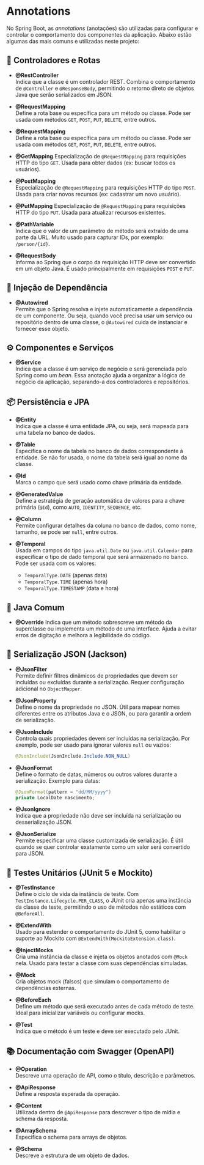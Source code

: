 # Annotations

No Spring Boot, as _annotations_ (anotações) são utilizadas para configurar e controlar o comportamento dos componentes da aplicação. Abaixo estão algumas das mais comuns e utilizadas neste projeto:

## 🎯 Controladores e Rotas

- **@RestController**  
  Indica que a classe é um controlador REST. Combina o comportamento de `@Controller` e `@ResponseBody`, permitindo o retorno direto de objetos Java que serão serializados em JSON.

- **@RequestMapping**  
  Define a rota base ou específica para um método ou classe. Pode ser usada com métodos `GET`, `POST`, `PUT`, `DELETE`, entre outros.

- **@RequestMapping**  
  Define a rota base ou específica para um método ou classe. Pode ser usada com métodos `GET`, `POST`, `PUT`, `DELETE`, entre outros.

- **@GetMapping**
  Especialização de `@RequestMapping` para requisições HTTP do tipo `GET`. Usada para obter dados (ex: buscar todos os usuários).

- **@PostMapping**  
  Especialização de `@RequestMapping` para requisições HTTP do tipo `POST`. Usada para criar novos recursos (ex: cadastrar um novo usuário).

- **@PutMapping**
  Especialização de `@RequestMapping` para requisições HTTP do tipo `PUT`. Usada para atualizar recursos existentes.

- **@PathVariable**  
  Indica que o valor de um parâmetro de método será extraído de uma parte da URL. Muito usado para capturar IDs, por exemplo: `/person/{id}`.

- **@RequestBody**  
  Informa ao Spring que o corpo da requisição HTTP deve ser convertido em um objeto Java. É usado principalmente em requisições `POST` e `PUT`.

## 🧩 Injeção de Dependência

- **@Autowired**  
  Permite que o Spring resolva e injete automaticamente a dependência de um componente. Ou seja, quando você precisa usar um serviço ou repositório dentro de uma classe, o `@Autowired` cuida de instanciar e fornecer esse objeto.

## ⚙️ Componentes e Serviços

- **@Service**  
  Indica que a classe é um serviço de negócio e será gerenciada pelo Spring como um _bean_. Essa anotação ajuda a organizar a lógica de negócio da aplicação, separando-a dos controladores e repositórios.

## 📦 Persistência e JPA

- **@Entity**  
  Indica que a classe é uma entidade JPA, ou seja, será mapeada para uma tabela no banco de dados.

- **@Table**  
  Especifica o nome da tabela no banco de dados correspondente à entidade. Se não for usada, o nome da tabela será igual ao nome da classe.

- **@Id**  
  Marca o campo que será usado como chave primária da entidade.

- **@GeneratedValue**  
  Define a estratégia de geração automática de valores para a chave primária (`@Id`), como `AUTO`, `IDENTITY`, `SEQUENCE`, etc.

- **@Column**  
  Permite configurar detalhes da coluna no banco de dados, como nome, tamanho, se pode ser `null`, entre outros.

- **@Temporal**  
  Usada em campos do tipo `java.util.Date` ou `java.util.Calendar` para especificar o tipo de dado temporal que será armazenado no banco. Pode ser usada com os valores:

  - `TemporalType.DATE` (apenas data)
  - `TemporalType.TIME` (apenas hora)
  - `TemporalType.TIMESTAMP` (data e hora)

## 🔧 Java Comum

- **@Override**
  Indica que um método sobrescreve um método da superclasse ou implementa um método de uma interface. Ajuda a evitar erros de digitação e melhora a legibilidade do código.

## 🧾 Serialização JSON (Jackson)

- **@JsonFilter**  
  Permite definir filtros dinâmicos de propriedades que devem ser incluídas ou excluídas durante a serialização. Requer configuração adicional no `ObjectMapper`.

- **@JsonProperty**  
  Define o nome da propriedade no JSON. Útil para mapear nomes diferentes entre os atributos Java e o JSON, ou para garantir a ordem de serialização.

- **@JsonInclude**  
  Controla quais propriedades devem ser incluídas na serialização. Por exemplo, pode ser usado para ignorar valores `null` ou vazios:

  ```java
  @JsonInclude(JsonInclude.Include.NON_NULL)
  ```

- **@JsonFormat**  
  Define o formato de datas, números ou outros valores durante a serialização. Exemplo para datas:

  ```java
  @JsonFormat(pattern = "dd/MM/yyyy")
  private LocalDate nascimento;
  ```

- **@JsonIgnore**  
  Indica que a propriedade não deve ser incluída na serialização ou desserialização JSON.

- **@JsonSerialize**  
  Permite especificar uma classe customizada de serialização. É útil quando se quer controlar exatamente como um valor será convertido para JSON.

## 🧪 Testes Unitários (JUnit 5 e Mockito)

- **@TestInstance**  
  Define o ciclo de vida da instância de teste. Com `TestInstance.Lifecycle.PER_CLASS`, o JUnit cria apenas uma instância da classe de teste, permitindo o uso de métodos não estáticos com `@BeforeAll`.

- **@ExtendWith**  
  Usado para estender o comportamento do JUnit 5, como habilitar o suporte ao Mockito com `@ExtendWith(MockitoExtension.class)`.

- **@InjectMocks**  
  Cria uma instância da classe e injeta os objetos anotados com `@Mock` nela. Usado para testar a classe com suas dependências simuladas.

- **@Mock**  
  Cria objetos mock (falsos) que simulam o comportamento de dependências externas.

- **@BeforeEach**  
  Define um método que será executado antes de cada método de teste. Ideal para inicializar variáveis ou configurar mocks.

- **@Test**  
  Indica que o método é um teste e deve ser executado pelo JUnit.

## 📚 Documentação com Swagger (OpenAPI)

- **@Operation**  
  Descreve uma operação de API, como o título, descrição e parâmetros.

- **@ApiResponse**  
  Define a resposta esperada da operação.

- **@Content**  
  Utilizada dentro de `@ApiResponse` para descrever o tipo de mídia e schema da resposta.

- **@ArraySchema**  
  Especifica o schema para arrays de objetos.

- **@Schema**  
  Descreve a estrutura de um objeto de dados.
